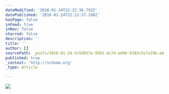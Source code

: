 ```yaml
---
dateModified: '2016-01-24T22:22:36.793Z'
datePublished: '2016-01-24T22:22:37.198Z'
hasPage: false
inFeed: true
inNav: false
starred: false
description: ''
title: ''
author: []
sourcePath: _posts/2016-01-24-5c5d837e-9581-4c74-ad9b-9383c5e7a19b.md
published: true
_context: 'http://schema.org'
_type: Article

---
```

![](https://the-grid-user-content.s3-us-west-2.amazonaws.com/472b1f31-d587-40df-bfd9-a1738f5010d4.jpg)